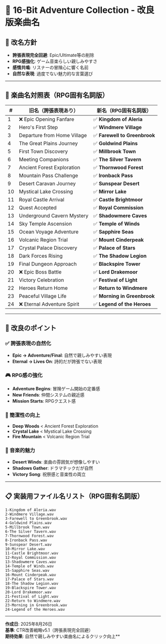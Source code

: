 # 🎵 16-Bit Adventure Collection - 改良版楽曲名

## 🎯 改名方針
- **誇張表現完全回避**: Epic/Ultimate等の削除
- **RPG感強化**: ゲーム音楽らしい親しみやすさ
- **感情共鳴**: リスナーの冒険心に響く名前
- **自然な表現**: 過度でない魅力的な言葉選び

---

## 🔄 楽曲名対照表（RPG固有名詞版）

| # | 旧名（誇張表現あり） | 新名（RPG固有名詞版） |
|---|---|---|
| 1 | ❌ Epic Opening Fanfare | ✅ **Kingdom of Aleria** |
| 2 | Hero's First Step | ✅ **Windmere Village** |
| 3 | Departure from Home Village | ✅ **Farewell to Greenbrook** |
| 4 | The Great Plains Journey | ✅ **Goldwind Plains** |
| 5 | First Town Discovery | ✅ **Millbrook Town** |
| 6 | Meeting Companions | ✅ **The Silver Tavern** |
| 7 | Ancient Forest Exploration | ✅ **Thornwood Forest** |
| 8 | Mountain Pass Challenge | ✅ **Ironback Pass** |
| 9 | Desert Caravan Journey | ✅ **Sunspear Desert** |
| 10 | Mystical Lake Crossing | ✅ **Mirror Lake** |
| 11 | Royal Castle Arrival | ✅ **Castle Brightmoor** |
| 12 | Quest Accepted | ✅ **Royal Commission** |
| 13 | Underground Cavern Mystery | ✅ **Shadowmere Caves** |
| 14 | Sky Temple Ascension | ✅ **Temple of Winds** |
| 15 | Ocean Voyage Adventure | ✅ **Sapphire Seas** |
| 16 | Volcanic Region Trial | ✅ **Mount Cinderpeak** |
| 17 | Crystal Palace Discovery | ✅ **Palace of Stars** |
| 18 | Dark Forces Rising | ✅ **The Shadow Legion** |
| 19 | Final Dungeon Approach | ✅ **Blackspire Tower** |
| 20 | ❌ Epic Boss Battle | ✅ **Lord Drakemoor** |
| 21 | Victory Celebration | ✅ **Festival of Light** |
| 22 | Heroes Return Home | ✅ **Return to Windmere** |
| 23 | Peaceful Village Life | ✅ **Morning in Greenbrook** |
| 24 | ❌ Eternal Adventure Spirit | ✅ **Legend of the Heroes** |

---

## 🎯 改良のポイント

### ✅ 誇張表現の自然化
- **Epic → Adventure/Final**: 自然で親しみやすい表現
- **Eternal → Lives On**: 詩的だが誇張でない表現

### 🎮 RPG感の強化
- **Adventure Begins**: 冒険ゲーム開始の定番感
- **New Friends**: 仲間システムの親近感
- **Mission Starts**: RPGクエスト感

### 💫 簡潔性の向上
- **Deep Woods** < Ancient Forest Exploration
- **Crystal Lake** < Mystical Lake Crossing  
- **Fire Mountain** < Volcanic Region Trial

### 🎵 音楽的魅力
- **Desert Winds**: 楽曲の雰囲気が想像しやすい
- **Shadows Gather**: ドラマチックだが自然
- **Victory Song**: 祝祭感と音楽性の両立

---

## 📋 実装用ファイル名リスト（RPG固有名詞版）

```
1-Kingdom of Aleria.wav
2-Windmere Village.wav
3-Farewell to Greenbrook.wav
4-Goldwind Plains.wav
5-Millbrook Town.wav
6-The Silver Tavern.wav
7-Thornwood Forest.wav
8-Ironback Pass.wav
9-Sunspear Desert.wav
10-Mirror Lake.wav
11-Castle Brightmoor.wav
12-Royal Commission.wav
13-Shadowmere Caves.wav
14-Temple of Winds.wav
15-Sapphire Seas.wav
16-Mount Cinderpeak.wav
17-Palace of Stars.wav
18-The Shadow Legion.wav
19-Blackspire Tower.wav
20-Lord Drakemoor.wav
21-Festival of Light.wav
22-Return to Windmere.wav
23-Morning in Greenbrook.wav
24-Legend of the Heroes.wav
```

---

**作成日**: 2025年8月26日  
**基準**: CTR改善戦略v5.1（誇張表現完全回避）  
**期待効果**: 自然で親しみやすい楽曲名によるクリック向上**